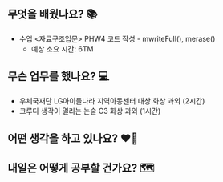 ## 무엇을 배웠나요? 📚
- 수업 <자료구조입문> PHW4 코드 작성 - mwriteFull(), merase()
    - 예상 소요 시간: 6TM

## 무슨 업무를 했나요? 💻
- 우체국재단 LG아이들나라 지역아동센터 대상 화상 과외 (2시간)
- 크루디 생각이 열리는 논술 C3 화상 과외 (1시간)

## 어떤 생각을 하고 있나요? ❤️‍🔥

## 내일은 어떻게 공부할 건가요? 🗺